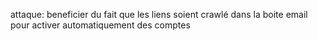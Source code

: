 attaque: beneficier du fait que les liens soient crawlé dans la boite email pour activer automatiquement des comptes
